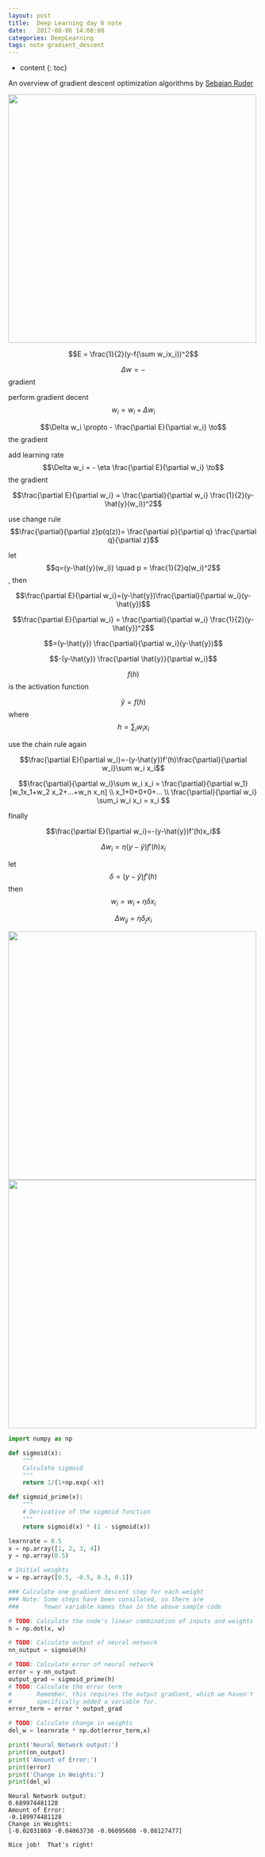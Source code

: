 ```yaml
---
layout: post
title:  Deep Learning day 6 note
date:   2017-08-06 14:00:00
categories: DeepLearning
tags: note gradient_descent
---
```


* content
{: toc}



An overview of gradient descent optimization algorithms by [Sebaian Ruder](http://ruder.io/optimizing-gradient-descent/index.html#momentum)

<img src="{{root_url | prepend: site.baseurl}}/asset/deep learning/post images/day-6/d6-01.png" width = "500">

$$E = \frac{1}{2}(y-f(\sum w_ix_i))^2$$

$$\Delta w = -$$gradient


perform gradient decent
$$w_i=w_i+\Delta w_i$$

$$\Delta w_i \propto - \frac{\partial E}{\partial w_i} \to$$ the gradient

add learning rate 
$$\Delta w_i = - \eta \frac{\partial E}{\partial w_i} \to$$ the gradient


$$\frac{\partial E}{\partial w_i} = \frac{\partial}{\partial w_i} \frac{1}{2}(y-\hat{y}(w_i))^2$$

use change rule
$$\frac{\partial}{\partial z}p(q(z))= \frac{\partial p}{\partial q} \frac{\partial q}{\partial z}$$

let $$q=(y-\hat{y}(w_i)) \quad p = \frac{1}{2}q(w_i)^2$$, then

$$\frac{\partial E}{\partial w_i}=(y-\hat{y})\frac{\partial}{\partial w_i}(y-\hat{y})$$

$$\frac{\partial E}{\partial w_i} = \frac{\partial}{\partial w_i} \frac{1}{2}(y-\hat{y})^2$$

$$=(y-\hat{y}) \frac{\partial}{\partial w_i}(y-\hat{y})$$

$$-(y-\hat{y}) \frac{\partial \hat{y}}{\partial w_i}$$

$$f(h)$$ is the activation function

$$\hat{y} = f(h)$$ where $$h = \sum_i w_i x_i$$

use the chain rule again

$$\frac{\partial E}{\partial w_i}=-(y-\hat{y})f'(h)\frac{\partial}{\partial w_i}\sum w_i x_i$$

$$\frac{\partial}{\partial w_i}\sum w_i x_i = \frac{\partial}{\partial w_1}[w_1x_1+w_2 x_2+...+w_n x_n] \\
x_1+0+0+0+... \\
\frac{\partial}{\partial w_i} \sum_i w_i x_i = x_i $$

finally

$$\frac{\partial E}{\partial w_i}=-(y-\hat{y})f'(h)x_i$$

$$\Delta w_i = \eta (y-\hat{y})f'(h)x_i$$

let $$\delta = (y-\hat{y})f'(h)$$ then $$w_i = w_i + \eta \delta x_i$$

$$\Delta w_{ij}= \eta \delta_j x_i$$

<img src="{{root_url | prepend: site.baseurl}}/asset/deep learning/post images/day-6/d6-02.png" width = "500">

<img src="{{root_url | prepend: site.baseurl}}/asset/deep learning/post images/day-6/d6-03.png" width = "500">


```py
import numpy as np

def sigmoid(x):
    """
    Calculate sigmoid
    """
    return 1/(1+np.exp(-x))

def sigmoid_prime(x):
    """
    # Derivative of the sigmoid function
    """
    return sigmoid(x) * (1 - sigmoid(x))

learnrate = 0.5
x = np.array([1, 2, 3, 4])
y = np.array(0.5)

# Initial weights
w = np.array([0.5, -0.5, 0.3, 0.1])

### Calculate one gradient descent step for each weight
### Note: Some steps have been consilated, so there are
###       fewer variable names than in the above sample code

# TODO: Calculate the node's linear combination of inputs and weights
h = np.dot(x, w)

# TODO: Calculate output of neural network
nn_output = sigmoid(h)

# TODO: Calculate error of neural network
error = y-nn_output
output_grad = sigmoid_prime(h)
# TODO: Calculate the error term
#       Remember, this requires the output gradient, which we haven't
#       specifically added a variable for.
error_term = error * output_grad

# TODO: Calculate change in weights
del_w = learnrate * np.dot(error_term,x)

print('Neural Network output:')
print(nn_output)
print('Amount of Error:')
print(error)
print('Change in Weights:')
print(del_w)

```

```
Neural Network output:
0.689974481128
Amount of Error:
-0.189974481128
Change in Weights:
[-0.02031869 -0.04063738 -0.06095608 -0.08127477]

Nice job!  That's right!

```


